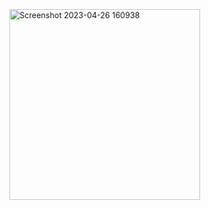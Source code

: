 <img width="340" alt="Screenshot 2023-04-26 160938" src="https://user-images.githubusercontent.com/99177572/234565767-a3b01120-4bbd-4407-9a7d-b20709972e3a.png">
